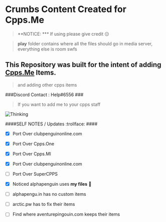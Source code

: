 # Crumbs Content Created for Cpps.Me
> **NOTICE: *** If using please give credit :expressionless:

> **play** folder contains where all the files should go in media server,
everything else is room swfs


## This Repository was built for the intent of adding [Cpps.Me](http://www.cpps.me/) Items.
>and adding other cpps items


###Discord Contact : Help#6556 ###


>If you want to add me to your cpps staff


![Thinking](https://media.giphy.com/media/a5viI92PAF89q/giphy.gif)

####SELF NOTES / Updates :trollface: ####
- [x] Port Over clubpenguinonline.com
- [x] Port Over Cpps.One
- [x] Port Over Cpps.Ml
- [x] Port Over clubpenguinonline.com
- [ ] Port Over SuperCPPS

- [x] Noticed alphapenguin uses **my files** :hear_no_evil:
- [ ] alphapengu.in has no custom items
- [ ] arctic.pw has to fix their items
- [ ] Find where aventurepingouin.com keeps their items